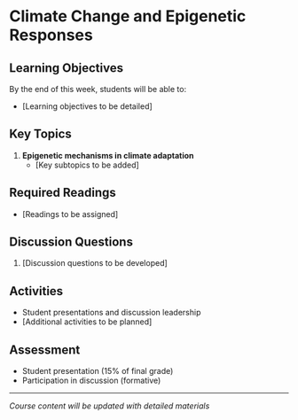 # Climate Change and Epigenetic Responses

## Learning Objectives
By the end of this week, students will be able to:
- [Learning objectives to be detailed]

## Key Topics
1. **Epigenetic mechanisms in climate adaptation**
   - [Key subtopics to be added]

## Required Readings
- [Readings to be assigned]

## Discussion Questions
1. [Discussion questions to be developed]

## Activities
- Student presentations and discussion leadership
- [Additional activities to be planned]

## Assessment
- Student presentation (15% of final grade)
- Participation in discussion (formative)

---
*Course content will be updated with detailed materials*
